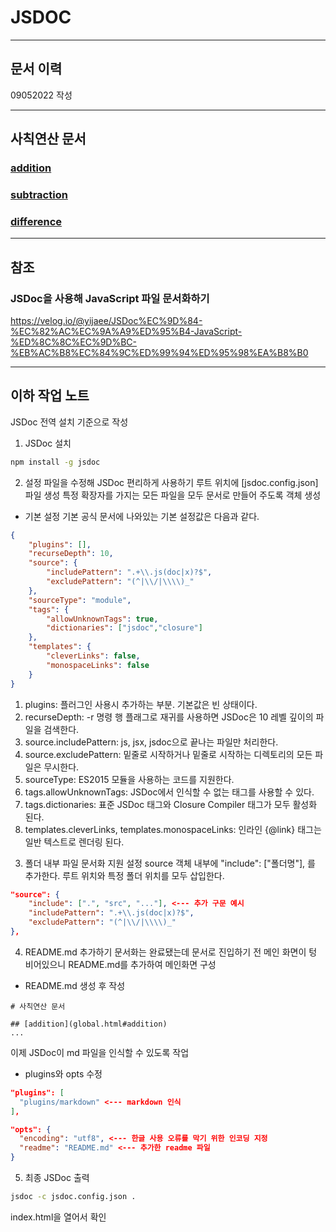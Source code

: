 # JSDOC 
---
## 문서 이력
09052022 작성

---
## 사칙연산 문서

### [addition](global.html#addition)

### [subtraction](global.html#subtraction)

### [difference](global.html#difference)

---
## 참조
### JSDoc을 사용해 JavaScript 파일 문서화하기  
https://velog.io/@yijaee/JSDoc%EC%9D%84-%EC%82%AC%EC%9A%A9%ED%95%B4-JavaScript-%ED%8C%8C%EC%9D%BC-%EB%AC%B8%EC%84%9C%ED%99%94%ED%95%98%EA%B8%B0

---
## 이하 작업 노트
JSDoc 전역 설치 기준으로 작성

1) JSDoc 설치
```bash
npm install -g jsdoc
```

2) 설정 파일을 수정해 JSDoc 편리하게 사용하기
루트 위치에 [jsdoc.config.json] 파일 생성
특정 확장자를 가지는 모든 파일을 모두 문서로 만들어 주도록 객체 생성

* 기본 설정
기본 공식 문서에 나와있는 기본 설정값은 다음과 같다.

``` json
{
    "plugins": [],
    "recurseDepth": 10,
    "source": {
        "includePattern": ".+\\.js(doc|x)?$",
        "excludePattern": "(^|\\/|\\\\)_"
    },
    "sourceType": "module",
    "tags": {
        "allowUnknownTags": true,
        "dictionaries": ["jsdoc","closure"]
    },
    "templates": {
        "cleverLinks": false,
        "monospaceLinks": false
    }
}
```

1. plugins: 플러그인 사용시 추가하는 부분. 기본값은 빈 상태이다.
2. recurseDepth: -r 명령 행 플래그로 재귀를 사용하면 JSDoc은 10 레벨 깊이의 파일을 검색한다.
3. source.includePattern: js, jsx, jsdoc으로 끝나는 파일만 처리한다.
4. source.excludePattern: 밑줄로 시작하거나 밑줄로 시작하는 디렉토리의 모든 파일은 무시한다.
5. sourceType: ES2015 모듈을 사용하는 코드를 지원한다.
6. tags.allowUnknownTags: JSDoc에서 인식할 수 없는 태그를 사용할 수 있다.
7. tags.dictionaries: 표준 JSDoc 태그와 Closure Compiler 태그가 모두 활성화 된다.
8. templates.cleverLinks, templates.monospaceLinks: 인라인 {@link} 태그는 일반 텍스트로 렌더링 된다.  


3) 폴더 내부 파일 문서화 지원 설정
source 객체 내부에 "include": ["폴더명"], 를 추가한다. 
루트 위치와 특정 폴더 위치를 모두 삽입한다.

``` json
"source": {
    "include": [".", "src", "..."], <--- 추가 구문 예시
    "includePattern": ".+\\.js(doc|x)?$",
    "excludePattern": "(^|\\/|\\\\)_"
},
```


4) README.md 추가하기
문서화는 완료됐는데 문서로 진입하기 전 메인 화면이 텅 비어있으니
README.md를 추가하여 메인화면 구성

* README.md 생성 후 작성

```
# 사칙연산 문서

## [addition](global.html#addition)
...
```


이제 JSDoc이 md 파일을 인식할 수 있도록 작업

* plugins와 opts 수정

```json
"plugins": [
  "plugins/markdown" <--- markdown 인식
],

"opts": {
  "encoding": "utf8", <--- 한글 사용 오류를 막기 위한 인코딩 지정
  "readme": "README.md" <--- 추가한 readme 파일
}
```


5) 최종 JSDoc 출력
``` bash
jsdoc -c jsdoc.config.json .
```

index.html을 열어서 확인